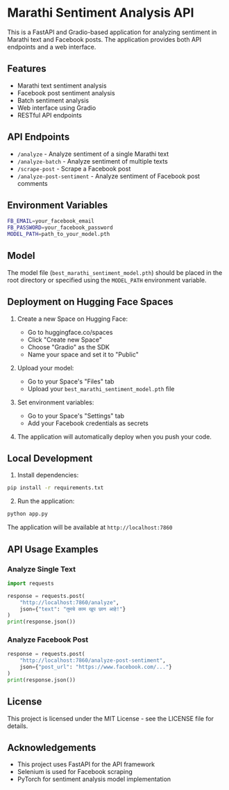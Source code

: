 # Marathi Sentiment Analysis API

This is a FastAPI and Gradio-based application for analyzing sentiment in Marathi text and Facebook posts. The application provides both API endpoints and a web interface.

## Features

- Marathi text sentiment analysis
- Facebook post sentiment analysis
- Batch sentiment analysis
- Web interface using Gradio
- RESTful API endpoints

## API Endpoints

- `/analyze` - Analyze sentiment of a single Marathi text
- `/analyze-batch` - Analyze sentiment of multiple texts
- `/scrape-post` - Scrape a Facebook post
- `/analyze-post-sentiment` - Analyze sentiment of Facebook post comments

## Environment Variables

```bash
FB_EMAIL=your_facebook_email
FB_PASSWORD=your_facebook_password
MODEL_PATH=path_to_your_model.pth
```

## Model

The model file (`best_marathi_sentiment_model.pth`) should be placed in the root directory or specified using the `MODEL_PATH` environment variable.

## Deployment on Hugging Face Spaces

1. Create a new Space on Hugging Face:

   - Go to huggingface.co/spaces
   - Click "Create new Space"
   - Choose "Gradio" as the SDK
   - Name your space and set it to "Public"

2. Upload your model:

   - Go to your Space's "Files" tab
   - Upload your `best_marathi_sentiment_model.pth` file

3. Set environment variables:

   - Go to your Space's "Settings" tab
   - Add your Facebook credentials as secrets

4. The application will automatically deploy when you push your code.

## Local Development

1. Install dependencies:

```bash
pip install -r requirements.txt
```

2. Run the application:

```bash
python app.py
```

The application will be available at `http://localhost:7860`

## API Usage Examples

### Analyze Single Text

```python
import requests

response = requests.post(
    "http://localhost:7860/analyze",
    json={"text": "तुमचे काम खूप छान आहे!"}
)
print(response.json())
```

### Analyze Facebook Post

```python
response = requests.post(
    "http://localhost:7860/analyze-post-sentiment",
    json={"post_url": "https://www.facebook.com/..."}
)
print(response.json())
```

## License

This project is licensed under the MIT License - see the LICENSE file for details.

## Acknowledgements

- This project uses FastAPI for the API framework
- Selenium is used for Facebook scraping
- PyTorch for sentiment analysis model implementation
